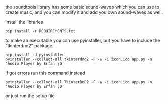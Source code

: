 the soundtools library has some basic sound-waves which you can use to create music, and you can modify it and add you own sound-waves as well.

install the libraries
```shell
pip install -r REQUIREMENTS.txt
```

to make an executable you can use pyinstaller, but you have to include the "tkinterdnd2" package.
```shell
pip install -U pyinstaller
pyinstaller --collect-all tkinterdnd2 -F -w -i icon.ico app.py -n 'Audio Player by Erfan ;D'
```

if got errors run this command instead
```shell
pyinstaller --collect-all TkinterDnD2 -F -w -i icon.ico app.py -n 'Audio Player by Erfan ;D'
```
or just run the setup file
